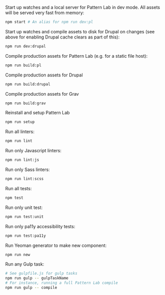 Start up watches and a local server for Pattern Lab in dev mode. All assets will be served very fast from memory:

```bash
npm start # An alias for npm run dev:pl
```

Start up watches and compile assets to disk for Drupal on changes (see above for enabling Drupal cache clears as part of this):

```bash
npm run dev:drupal
```

Compile production assets for Pattern Lab (e.g. for a static file host):

```bash
npm run build:pl
```

Compile production assets for Drupal

```bash
npm run build:drupal
```

Compile production assets for Grav

```bash
npm run build:grav
```

Reinstall and setup Pattern Lab

```bash
npm run setup
```

Run all linters:

```bash
npm run lint
```

Run only Javascript linters:

```bash
npm run lint:js
```

Run only Sass linters:

```bash
npm run lint:scss
```

Run all tests:

```bash
npm test
```

Run only unit test:

```bash
npm run test:unit
```

Run only pa11y accessibility tests:

```bash
npm run test:pa11y
```

Run Yeoman generator to make new component:

```bash
npm run new
```

Run any Gulp task:

```bash
# See gulpfile.js for gulp tasks
npm run gulp -- gulpTaskName
# For instance, running a full Pattern Lab compile
npm run gulp -- compile
```